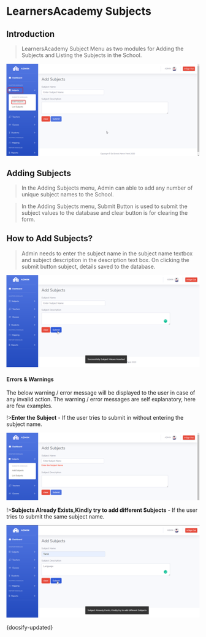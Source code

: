 # LearnersAcademy Subjects

## Introduction

> LearnersAcademy Subject Menu as two modules for Adding the Subjects and Listing the Subjects in the School.

![Img - Add Subjects Page](../images/add_subjects.png "Add Subjects Page")


## Adding Subjects

> In the Adding Subjects menu, Admin can able to add any number of unique subject names to the School.

> In the Adding Subjects menu, Submit Button is used to submit the subject values to the database and clear button is for clearing the form.


## How to Add Subjects?

> Admin needs to enter the subject name in the subject name textbox and subject description in the description text box. On clicking the submit button subject, details saved to the database.
 
![Img - Add Subject Details](../images/add_subjects_success.png "Add Subject Details")
 

#### Errors & Warnings

The below warning / error message will be displayed to the user in case of any invalid action.
The warning / error messages are self explanatory, here are few examples.

!>**Enter the Subject**
	- If the user tries to submit in without entering the subject name.
	
![Img - Add Subject Validation](../images/add_subjects_validation.png "Add Subject Validation")

!>**Subjects Already Exists,Kindly try to add different Subjects**
	- If the user tries to submit the same subject name.
	
![Img - Add Subject Constrain](../images/add_subjects_constraint.png "Add Subject Constrain")

   
{docsify-updated}


